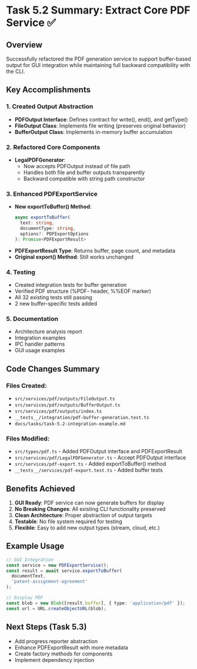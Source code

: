 # Task 5.2 Summary: Extract Core PDF Service ✅

## Overview
Successfully refactored the PDF generation service to support buffer-based output for GUI integration while maintaining full backward compatibility with the CLI.

## Key Accomplishments

### 1. Created Output Abstraction
- **PDFOutput Interface**: Defines contract for write(), end(), and getType()
- **FileOutput Class**: Implements file writing (preserves original behavior)
- **BufferOutput Class**: Implements in-memory buffer accumulation

### 2. Refactored Core Components
- **LegalPDFGenerator**: 
  - Now accepts PDFOutput instead of file path
  - Handles both file and buffer outputs transparently
  - Backward compatible with string path constructor

### 3. Enhanced PDFExportService
- **New exportToBuffer() Method**:
  ```typescript
  async exportToBuffer(
    text: string,
    documentType: string,
    options?: PDFExportOptions
  ): Promise<PDFExportResult>
  ```
- **PDFExportResult Type**: Returns buffer, page count, and metadata
- **Original export() Method**: Still works unchanged

### 4. Testing
- Created integration tests for buffer generation
- Verified PDF structure (%PDF- header, %%EOF marker)
- All 32 existing tests still passing
- 2 new buffer-specific tests added

### 5. Documentation
- Architecture analysis report
- Integration examples
- IPC handler patterns
- GUI usage examples

## Code Changes Summary

### Files Created:
- `src/services/pdf/outputs/FileOutput.ts`
- `src/services/pdf/outputs/BufferOutput.ts`
- `src/services/pdf/outputs/index.ts`
- `__tests__/integration/pdf-buffer-generation.test.ts`
- `docs/tasks/task-5.2-integration-example.md`

### Files Modified:
- `src/types/pdf.ts` - Added PDFOutput interface and PDFExportResult
- `src/services/pdf/LegalPDFGenerator.ts` - Accept PDFOutput interface
- `src/services/pdf-export.ts` - Added exportToBuffer() method
- `__tests__/services/pdf-export.test.ts` - Added buffer tests

## Benefits Achieved

1. **GUI Ready**: PDF service can now generate buffers for display
2. **No Breaking Changes**: All existing CLI functionality preserved
3. **Clean Architecture**: Proper abstraction of output targets
4. **Testable**: No file system required for testing
5. **Flexible**: Easy to add new output types (stream, cloud, etc.)

## Example Usage

```typescript
// GUI Integration
const service = new PDFExportService();
const result = await service.exportToBuffer(
  documentText,
  'patent-assignment-agreement'
);

// Display PDF
const blob = new Blob([result.buffer], { type: 'application/pdf' });
const url = URL.createObjectURL(blob);
```

## Next Steps (Task 5.3)
- Add progress reporter abstraction
- Enhance PDFExportResult with more metadata
- Create factory methods for components
- Implement dependency injection 